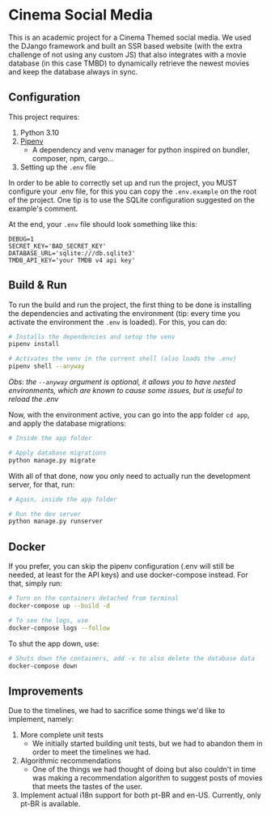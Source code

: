 # Cinema Social Media

This is an academic project for a Cinema Themed social media. We used the DJango
framework and built an SSR based website (with the extra challenge of not using any
custom JS) that also integrates with a movie database (in this case TMBD) to dynamically
retrieve the newest movies and keep the database always in sync.

## Configuration

This project requires:

1. Python 3.10
2. [Pipenv](https://pipenv.pypa.io/en/latest/index.html)
    - A dependency and venv manager for python inspired on bundler, composer, npm,
      cargo...
3. Setting up the `.env` file

In order to be able to correctly set up and run the project, you MUST configure your
.env
file, for this you can copy the `.env.example` on the root of the project. One tip is to
use the SQLite configuration suggested on the example's comment.

At the end, your `.env` file should look something like this:

```dotenv
DEBUG=1
SECRET_KEY='BAD_SECRET_KEY'
DATABASE_URL='sqlite:///db.sqlite3'
TMDB_API_KEY='your TMDB v4 api key'
```

## Build & Run

To run the build and run the project, the first thing to be done is installing the
dependencies and activating the environment (tip: every time you activate the
environment the `.env` is loaded). For this, you can do:

```bash
# Installs the dependencies and setup the venv
pipenv install

# Activates the venv in the current shell (also loads the .env)
pipenv shell --anyway
```

*Obs: the `--anyway` argument is optional, it allows you to have nested environments,
which are known to cause some issues, but is useful to reload the .env*

Now, with the environment active, you can go into the app folder `cd app`, and apply
the database migrations:

```bash
# Inside the app folder 

# Apply database migrations
python manage.py migrate
```

With all of that done, now you only need to actually run the development server, for
that, run:

```bash
# Again, inside the app folder

# Run the dev server
python manage.py runserver
```

## Docker

If you prefer, you can skip the pipenv configuration (.env will still be needed, at 
least for the API keys) and use docker-compose instead. For that, simply run:

```bash
# Turn on the containers detached from terminal
docker-compose up --build -d

# To see the logs, use
docker-compose logs --follow
```

To shut the app down, use:

```bash
# Shuts down the containers, add -v to also delete the database data
docker-compose down
```

## Improvements

Due to the timelines, we had to sacrifice some things we'd like to implement, namely:

1. More complete unit tests
    - We initially started building unit tests, but we had to abandon them in order to
      meet the timelines we had.
2. Algorithmic recommendations
    - One of the things we had thought of doing but also couldn't in time was making a
      recommendation algorithm to suggest posts of movies that meets the tastes of the
      user.
3. Implement actual i18n support for both pt-BR and en-US. Currently, only pt-BR is
   available.
